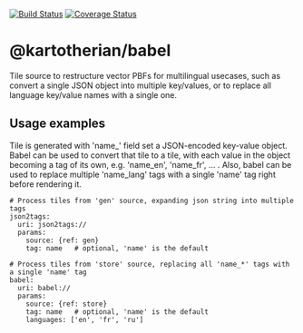 [![Build Status](https://travis-ci.org/kartotherian/babel.svg?branch=master)](https://travis-ci.org/kartotherian/babel)
[![Coverage Status](https://coveralls.io/repos/kartotherian/babel/badge.svg)](https://coveralls.io/r/kartotherian/babel)

# @kartotherian/babel
Tile source to restructure vector PBFs for multilingual usecases, such as convert a single JSON object into multiple key/values, or to replace all language key/value names with a single one.  

## Usage examples

Tile is generated with 'name_' field set a JSON-encoded key-value object.
Babel can be used to convert that tile to a tile, with each value in the object becoming
a tag of its own, e.g. 'name_en', 'name_fr', ... . Also, babel can be used to replace
multiple 'name_lang' tags with a single 'name' tag right before rendering it.

```
# Process tiles from 'gen' source, expanding json string into multiple tags
json2tags:
  uri: json2tags://
  params:
    source: {ref: gen}
    tag: name   # optional, 'name' is the default
```


```
# Process tiles from 'store' source, replacing all 'name_*' tags with a single 'name' tag
babel:
  uri: babel://
  params:
    source: {ref: store}
    tag: name   # optional, 'name' is the default
    languages: ['en', 'fr', 'ru']
```
